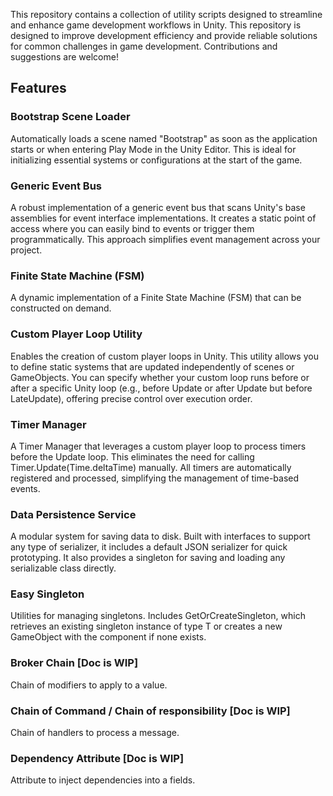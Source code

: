 This repository contains a collection of utility scripts designed to streamline and enhance game development workflows in Unity.
This repository is designed to improve development efficiency and provide reliable solutions for common challenges in game development. Contributions and suggestions are welcome!

## Features

### Bootstrap Scene Loader

Automatically loads a scene named "Bootstrap" as soon as the application starts or when entering Play Mode in the Unity Editor. This is ideal for initializing essential systems or configurations at the start of the game.

### Generic Event Bus

A robust implementation of a generic event bus that scans Unity's base assemblies for event interface implementations. It creates a static point of access where you can easily bind to events or trigger them programmatically. This approach simplifies event management across your project.

### Finite State Machine (FSM)

A dynamic implementation of a Finite State Machine (FSM) that can be constructed on demand.

### Custom Player Loop Utility

Enables the creation of custom player loops in Unity. This utility allows you to define static systems that are updated independently of scenes or GameObjects. You can specify whether your custom loop runs before or after a specific Unity loop (e.g., before Update or after Update but before LateUpdate), offering precise control over execution order.

### Timer Manager

A Timer Manager that leverages a custom player loop to process timers before the Update loop. This eliminates the need for calling Timer.Update(Time.deltaTime) manually. All timers are automatically registered and processed, simplifying the management of time-based events.

### Data Persistence Service

A modular system for saving data to disk. Built with interfaces to support any type of serializer, it includes a default JSON serializer for quick prototyping. It also provides a singleton for saving and loading any serializable class directly.

### Easy Singleton

Utilities for managing singletons. Includes GetOrCreateSingleton<T>, which retrieves an existing singleton instance of type T or creates a new GameObject with the component if none exists.

### Broker Chain [Doc is WIP]

Chain of modifiers to apply to a value.

### Chain of Command / Chain of responsibility [Doc is WIP]

Chain of handlers to process a message.

### Dependency Attribute [Doc is WIP]

Attribute to inject dependencies into a fields.